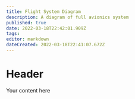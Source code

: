 ```yaml
---
title: Flight System Diagram
description: A diagram of full avionics system
published: true
date: 2022-03-18T22:42:01.909Z
tags: 
editor: markdown
dateCreated: 2022-03-18T22:41:07.672Z
---
```


# Header
Your content here